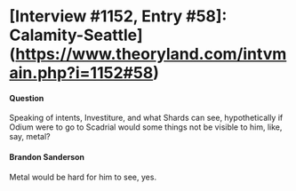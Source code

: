 # [Interview #1152, Entry #58]: Calamity-Seattle](https://www.theoryland.com/intvmain.php?i=1152#58)

#### Question

Speaking of intents, Investiture, and what Shards can see, hypothetically if Odium were to go to Scadrial would some things not be visible to him, like, say, metal?

#### Brandon Sanderson

Metal would be hard for him to see, yes.


